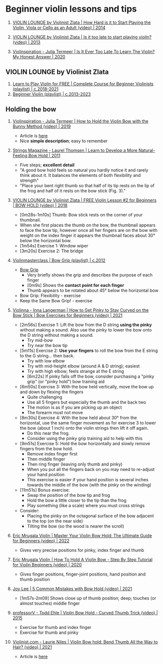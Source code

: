 # Beginner violin lessons and tips

1. [VIOLIN LOUNGE by Violinist Zlata | How Hard is it to Start Playing the Violin, Viola or Cello as an Adult (video) | 2014](https://www.youtube.com/watch?v=iiT9v9PHIrI)
1. [VIOLIN LOUNGE by Violinist Zlata | Is it too late to start playing violin? (video) | 2013](https://www.youtube.com/watch?v=x0F_r28KSc0)

1. [Violinspiration - Julia Termeer | Is It Ever Too Late To Learn The Violin? My Honest Answer | 2020](https://violinspiration.com/too-old-to-learn-violin/)


## VIOLIN LOUNGE by Violinist Zlata

1. [Learn to Play Violin for FREE | Complete Course for Beginner Violinists (playlist) | c.2018-2021](https://www.youtube.com/playlist?list=PLVBTuGvv2_iZG13XSIXJPLGSWENu6pn3s)
1. [Beginner Violin (playlist) | c.2013-2023](https://www.youtube.com/playlist?list=PLVBTuGvv2_iZIdinJa-2aP2WmtJBPPtK2)


## Holding the bow

1. [Violinspiration - Julia Termeer | How to Hold the Violin Bow with the Bunny Method (video) | 2019](https://www.youtube.com/watch?v=xsVV5SqV6uI)
   - Article is [here](https://violinspiration.com/how-to-hold-a-violin-bow/)
   - Nice **simple description**; easy to remember

1. [Strings Magazine - Laurel Thomsen | Learn to Develop a More Natural-Feeling Bow Hold | 2011](https://stringsmagazine.com/learn-to-develop-a-more-natural-feeling-bow-hold/)
   - Five steps; **excellent detail**
   - "A good bow hold feels so natural you hardly notice it and rarely think about it. It balances the elements of both flexibility and strength"
   - "Place your bent right thumb so that half of its tip rests on the lip of the frog and half of it rests on the bow stick (Fig. 3)."

1. [VIOLIN LOUNGE by Violinist Zlata | FREE Violin Lesson #2 for Beginners | BOW HOLD (video) | 2018](https://www.youtube.com/watch?v=954xC5JrTrU)
   - [0m28s-1m10s] Thumb: Bow stick rests on the corner of your thumbnail. 
   - When she first places the thumb on the bow, the thumbnail appears to face the bow tip,
     however once all her fingers are on the bow with weight on the index finger it appears the
     thumbnail faces about 30° below the horizontal bow.
   - [1m54s] Exercise 1: Window wiper
   - [3m20s] Exercise 2: The bridge

1. [Violinmasterclass | Bow Grip (playlist) | c.2012](https://www.youtube.com/playlist?list=PLkxFKgaccJrTWMtz_FjsVoo-q2l5rAf8D)
   - [Bow Grip](https://www.youtube.com/watch?v=w_hGdGVruH8) 
     * Very briefly shows the grip and describes the purpose of each finger
     * [0m9s] Shows the **contact point for each finger**
     * Thumb appears to be rotated about 45° below the horizontal bow
   - Bow Grip: Flexibility - exercise
   - Keep the Same Bow Grip! - exercise

1. [Violinna - Inna Langerman | How to Get Pinky to Stay Curved on the Bow Stick | Bow Exercises for Beginners (video) | 2021](https://www.youtube.com/watch?app=desktop&v=9-YUrcjA70E)
   - [2m56s] Exercise 1: Lift the bow from the D string **using the pinky** without making a sound.
     Also use the pinky to lower the bow onto the D string without making a sound.
     * Try mid-bow
     * Try near the bow tip
   - [5m11s] Exercise 2: **Use your fingers** to roll the bow from the E string to the G string... then back.
     * Try with low elbow
     * Try with mid-height elbow (around A & D string); easiest
     * Try with high elbow; feels strange at the E string
     * [6m22s] If pinky falls off the bow, consider purchasing a "pinky grip" (or "pinky hold") bow training aid
   - [6m50s] Exercise 3: With the bow held vertically, move the bow up and down by flexing the fingers
     * Quite challenging
     * Use all 5 fingers but especially the thumb and the back two
     * The motion is as if you are picking up an object
     * The forearm must not move
   - [8m30s] Exercise 4: With the bow held about 30° from the horizontal, use the same finger movement as for exercise 3
     to lower the bow (about 1 inch) onto the violin strings then lift it off again.
     * Do this near the frog.
     * Consider using the pinky grip training aid to help with this
   - [9m51s] Exercise 5: Hold the bow horizontally and slowly remove fingers from the bow hold.
     * Remove index finger first
     * Then middle finger
     * Then ring finger (leaving only thumb and pinky)
     * When you put all the fingers back on you may need to re-adjust your hand position
     * This exercise is easier if your hand position is several inches towards the middle of the bow (with the pinky on the winding)
   - [11m51s] Bonus exercise:
     * Swap the position of the bow tip and frog
     * Hold the bow a little closer to the tip than the frog
     * Play something (like a scale) where you must cross strings
   - Consider:
     * Placing the pinky on the octagonal surface of the bow adjacent to the top (on the near side)
     * Tilting the bow (so the wood is nearer the scroll)

1. [Eric Mrugala Violin | Master Your Violin Bow Hold: The Ultimate Guide for Beginners (video) | 2022](https://www.youtube.com/watch?v=EyP_FmfH7WM)
   - Gives very precise positions for pinky, index finger and thumb

1. [Eric Mrugala Violin | How To Hold A Violin Bow - Step By Step Tutorial for Violin Beginners (video) | 2020](https://www.youtube.com/watch?v=rNRqssLKzes)
   - Gives finger positions, finger-joint positions, hand position and thumb position

1. [Joy Lee | 5 Common Mistakes with Bow Hold (video) | 2021](https://www.youtube.com/watch?v=rWEky0gpl9w)
   - [1m57s-2m09] Shows close up of thumb position; deep; touches (or almost touches) middle finger

1. [professorV - Todd Ehle | Violin Bow Hold - Curved Thumb Trick (video) | 2015](https://www.youtube.com/watch?v=MA0wNCIdEP8)
   - Exercise for thumb and index finger
   - Exercise for thumb and pinky

1. [Violinist.com - Laurie Niles | Violin Bow hold: Bend Thumb All the Way to Hair? (video) | 2021](https://www.youtube.com/watch?v=o0mNlkLz0ls)
   - Article is [here](https://www.violinist.com/blog/laurie/20213/28706/)

